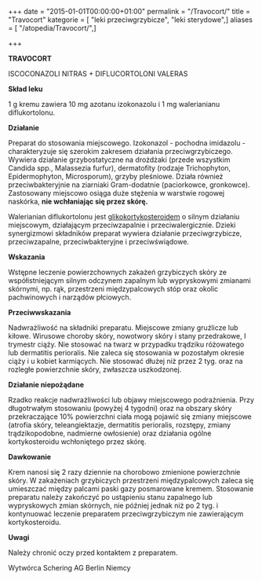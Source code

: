 +++
date = "2015-01-01T00:00:00+01:00"
permalink = "/Travocort/"
title = "Travocort"
kategorie = [ "leki przeciwgrzybicze", "leki sterydowe",]
aliases = [ "/atopedia/Travocort/",]

+++

**TRAVOCORT**

ISCOCONAZOLI NITRAS + DIFLUCORTOLONI VALERAS

**Skład leku**

1 g kremu zawiera 10 mg azotanu izokonazolu i 1 mg walerianianu diflukortolonu.

**Działanie**

Preparat do stosowania miejscowego. Izokonazol - pochodna imidazolu - charakteryzuje się szerokim zakresem działania przeciwgrzybiczego. Wywiera działanie grzybostatyczne na drożdżaki (przede wszystkim Candida spp., Malassezia furfur), dermatofity (rodzaje Trichophyton, Epidermophyton, Microsporum), grzyby pleśniowe. Działa również przeciwbakteryjnie na ziarniaki Gram-dodatnie (paciorkowce, gronkowce). Zastosowany miejscowo osiąga duże stężenia w warstwie rogowej naskórka, **nie wchłaniając się przez skórę.**

Walerianian diflukortolonu jest [glikokortykosteroidem](/atopedia/sterydy "wikilink") o silnym działaniu miejscowym, działającym przeciwzapalnie i przeciwalergicznie. Dzieki synergizmowi składników preparat wywiera działanie przeciwgrzybicze, przeciwzapalne, przeciwbakteryjne i przeciwświądowe.

**Wskazania**

Wstępne leczenie powierzchownych zakażeń grzybiczych skóry ze współistniejącym silnym odczynem zapalnym lub wypryskowymi zmianami skórnymi, np. rąk, przestrzeni międzypalcowych stóp oraz okolic pachwinowych i narządów płciowych.

**Przeciwwskazania**

Nadwrażliwość na składniki preparatu. Miejscowe zmiany gruźlicze lub kiłowe. Wirusowe choroby skóry, nowotwory skóry i stany przedrakowe, I trymestr ciąży. Nie stosować na twarz w przypadku trądziku różowatego lub dermatitis perioralis. Nie zaleca się stosowania w pozostałym okresie ciąży i u kobiet karmiących. Nie stosować dłużej niż przez 2 tyg. oraz na rozległe powierzchnie skóry, zwłaszcza uszkodzonej.

**Działanie niepożądane**

Rzadko reakcje nadwrażliwości lub objawy miejscowego podrażnienia. Przy długotrwałym stosowaniu (powyżej 4 tygodni) oraz na obszary skóry przekraczające 10% powierzchni ciała mogą pojawić się zmiany miejscowe (atrofia skóry, teleangiektazje, dermatitis perioralis, rozstępy, zmiany trądzikopodobne, nadmierne owłosienie) oraz działania ogólne kortykosteroidu wchłoniętego przez skórę.

**Dawkowanie**

Krem nanosi się 2 razy dziennie na chorobowo zmienione powierzchnie skóry. W zakażeniach grzybiczych przestrzeni międzypalcowych zaleca się umieszczać między palcami paski gazy posmarowane kremem. Stosowanie preparatu należy zakończyć po ustąpieniu stanu zapalnego lub wypryskowych zmian skórnych, nie później jednak niż po 2 tyg. i kontynuować leczenie preparatem przeciwgrzybiczym nie zawierającym kortykosteroidu.

**Uwagi**

Należy chronić oczy przed kontaktem z preparatem.

Wytwórca Schering AG Berlin Niemcy
